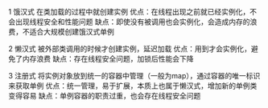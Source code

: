 1 饿汉式 在类加载的过程中就创建实例
    优点：在线程出现之前就已经实例化，不会出现线程安全和性能问题
    缺点：即使没有被调用也会实例化，会造成内存的浪费，不适合大规模创建饿汉式单例 

2 懒汉式 被外部类调用的时候才创建实例，延迟加载
    优点：用到才会实例化，避免了内存浪费
    缺点：存在线程安全问题，加锁后性能会下降


3 注册式 将实例对象放到统一的容器中管理（一般为map），通过容器的唯一标识来获取单例
    优点：统一管理，易于扩展，本质上也属于懒汉式，增加新的单例类变得容易
    缺点：单例容器的职责过重，也会存在线程安全问题
